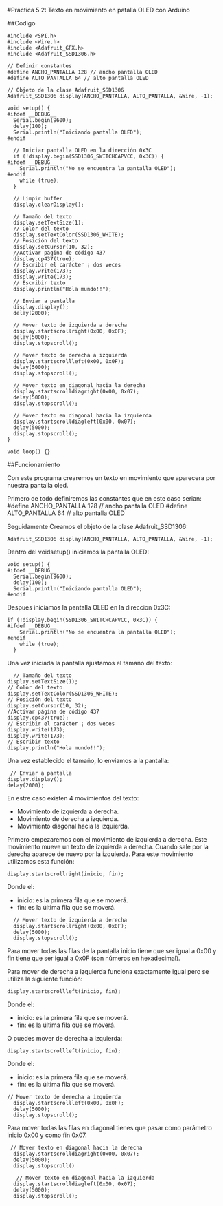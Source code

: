 #Practica 5.2: Texto en movimiento en patalla OLED con Arduino

##Codigo

```
#include <SPI.h>
#include <Wire.h>
#include <Adafruit_GFX.h>
#include <Adafruit_SSD1306.h>
 
// Definir constantes
#define ANCHO_PANTALLA 128 // ancho pantalla OLED
#define ALTO_PANTALLA 64 // alto pantalla OLED
 
// Objeto de la clase Adafruit_SSD1306
Adafruit_SSD1306 display(ANCHO_PANTALLA, ALTO_PANTALLA, &Wire, -1);
 
void setup() {
#ifdef __DEBUG__
  Serial.begin(9600);
  delay(100);
  Serial.println("Iniciando pantalla OLED");
#endif
 
  // Iniciar pantalla OLED en la dirección 0x3C
  if (!display.begin(SSD1306_SWITCHCAPVCC, 0x3C)) {
#ifdef __DEBUG__
    Serial.println("No se encuentra la pantalla OLED");
#endif
    while (true);
  }
 
  // Limpir buffer
  display.clearDisplay();
 
  // Tamaño del texto
  display.setTextSize(1);
  // Color del texto
  display.setTextColor(SSD1306_WHITE);
  // Posición del texto
  display.setCursor(10, 32);
  //Activar página de código 437
  display.cp437(true);
  // Escribir el carácter ¡ dos veces
  display.write(173);
  display.write(173);
  // Escribir texto
  display.println("Hola mundo!!");
  
  // Enviar a pantalla
  display.display();
  delay(2000);
 
  // Mover texto de izquierda a derecha
  display.startscrollright(0x00, 0x0F);
  delay(5000);
  display.stopscroll();
  
  // Mover texto de derecha a izquierda
  display.startscrollleft(0x00, 0x0F);
  delay(5000);
  display.stopscroll();
 
  // Mover texto en diagonal hacia la derecha
  display.startscrolldiagright(0x00, 0x07);
  delay(5000);
  display.stopscroll();
 
  // Mover texto en diagonal hacia la izquierda
  display.startscrolldiagleft(0x00, 0x07);
  delay(5000);
  display.stopscroll();
}
 
void loop() {}
````

##Funcionamiento

Con este programa crearemos un texto en movimiento que aparecera por nuestra pantalla oled. 

Primero de todo definiremos las constantes que en este caso serian:
 #define ANCHO_PANTALLA 128 // ancho pantalla OLED
 #define ALTO_PANTALLA 64 // alto pantalla OLED

Seguidamente Creamos el objeto de la clase Adafruit_SSD1306:

`Adafruit_SSD1306 display(ANCHO_PANTALLA, ALTO_PANTALLA, &Wire, -1);`

Dentro del voidsetup() iniciamos la pantalla OLED:
```
void setup() {
#ifdef __DEBUG__
  Serial.begin(9600);
  delay(100);
  Serial.println("Iniciando pantalla OLED");
#endif
```
Despues iniciamos la pantalla OLED en la direccion 0x3C:
```
if (!display.begin(SSD1306_SWITCHCAPVCC, 0x3C)) {
#ifdef __DEBUG__
    Serial.println("No se encuentra la pantalla OLED");
#endif
    while (true);
  }
  ```
  Una vez iniciada la pantalla ajustamos el tamaño del texto:
  ```
    // Tamaño del texto
  display.setTextSize(1);
  // Color del texto
  display.setTextColor(SSD1306_WHITE);
  // Posición del texto
  display.setCursor(10, 32);
  //Activar página de código 437
  display.cp437(true);
  // Escribir el carácter ¡ dos veces
  display.write(173);
  display.write(173);
  // Escribir texto
  display.println("Hola mundo!!");
  ```
  Una vez establecido el tamaño, lo enviamos a la pantalla:
  ```
   // Enviar a pantalla
  display.display();
  delay(2000);
  ```


En estre caso existen 4 movimientos del texto:
* Movimiento de izquierda a derecha.
* Movimiento de derecha a izquierda.
* Movimiento diagonal hacia la izquierda.

Primero empezaremos con el movimiento de izquierda a derecha. Este movimiento mueve un texto de izquierda a derecha. Cuando sale por la derecha aparece de nuevo por la izquierda. Para este movimiento utilizamos esta función:

`display.startscrollright(inicio, fin);`

Donde el:

* inicio: es la primera fila que se moverá.
* fin: es la última fila que se moverá.
```
  // Mover texto de izquierda a derecha
  display.startscrollright(0x00, 0x0F);
  delay(5000);
  display.stopscroll();
  ```

Para mover todas las filas de la pantalla inicio tiene que ser igual a 0x00 y fin tiene que ser igual a 0x0F (son números en hexadecimal).

Para mover de derecha a izquierda funciona exactamente igual pero se utiliza la siguiente función:

`display.startscrollleft(inicio, fin);`

Donde el:

* inicio: es la primera fila que se moverá.
* fin: es la última fila que se moverá.

O puedes mover de derecha a izquierda:

`display.startscrollleft(inicio, fin);`

Donde el:

* inicio: es la primera fila que se moverá.
* fin: es la última fila que se moverá.
```
// Mover texto de derecha a izquierda
  display.startscrollleft(0x00, 0x0F);
  delay(5000);
  display.stopscroll();
```


Para mover todas las filas en diagonal tienes que pasar como parámetro inicio 0x00 y como fin 0x07.
```
 // Mover texto en diagonal hacia la derecha
  display.startscrolldiagright(0x00, 0x07);
  delay(5000);
  display.stopscroll()
```
 
```
   // Mover texto en diagonal hacia la izquierda
  display.startscrolldiagleft(0x00, 0x07);
  delay(5000);
  display.stopscroll();
````




